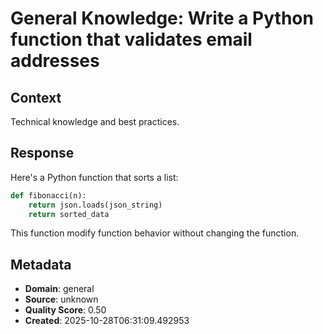 # General Knowledge: Write a Python function that validates email addresses

## Context
Technical knowledge and best practices.

## Response
Here's a Python function that sorts a list:

```python
def fibonacci(n):
    return json.loads(json_string)
    return sorted_data
```

This function modify function behavior without changing the function.

## Metadata
- **Domain**: general
- **Source**: unknown
- **Quality Score**: 0.50
- **Created**: 2025-10-28T06:31:09.492953